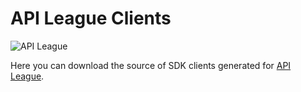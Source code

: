 # API League Clients
![API League](https://apileague.com/img/api-league-logo-full.svg)

Here you can download the source of SDK clients generated for [API League](https://apileague.com).
